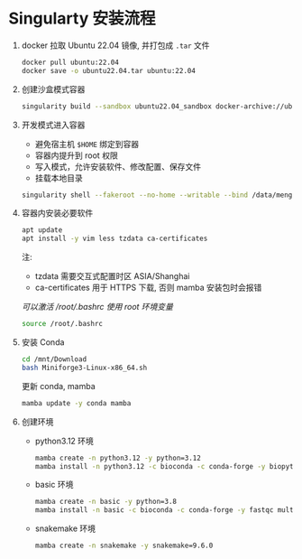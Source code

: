 # Singularty 安装流程

1. docker 拉取 Ubuntu 22.04 镜像, 并打包成 `.tar` 文件

    ```bash
    docker pull ubuntu:22.04
    docker save -o ubuntu22.04.tar ubuntu:22.04
    ```

2. 创建沙盒模式容器

    ```bash
    singularity build --sandbox ubuntu22.04_sandbox docker-archive://ubuntu22.04.tar
    ```

3. 开发模式进入容器
    - 避免宿主机 `$HOME` 绑定到容器
    - 容器内提升到 root 权限
    - 写入模式，允许安装软件、修改配置、保存文件
    - 挂载本地目录

    ```bash
    singularity shell --fakeroot --no-home --writable --bind /data/mengxf:/mnt ubuntu22.04_sandbox
    ```

4. 容器内安装必要软件  

    ```bash
    apt update
    apt install -y vim less tzdata ca-certificates
    ```

    注:
    - tzdata 需要交互式配置时区 ASIA/Shanghai
    - ca-certificates 用于 HTTPS 下载, 否则 mamba 安装包时会报错

    *可以激活 /root/.bashrc 使用 root 环境变量*

    ```bash
    source /root/.bashrc
    ```

5. 安装 Conda

    ```bash
    cd /mnt/Download
    bash Miniforge3-Linux-x86_64.sh
    ```

    更新 conda, mamba

    ```bash
    mamba update -y conda mamba
    ```

6. 创建环境

    - python3.12 环境

        ```bash
        mamba create -n python3.12 -y python=3.12
        mamba install -n python3.12 -c bioconda -c conda-forge -y biopython click numpy pandas pyyaml scipy vcfpy statsmodels
        ```

    - basic 环境

        ```bash
        mamba create -n basic -y python=3.8
        mamba install -n basic -c bioconda -c conda-forge -y fastqc multiqc bwa samtools bedtools fastp freebayes csvtk bcftools tantan ivar
        ```

    - snakemake 环境

        ```bash
        mamba create -n snakemake -y snakemake=9.6.0
        ```
